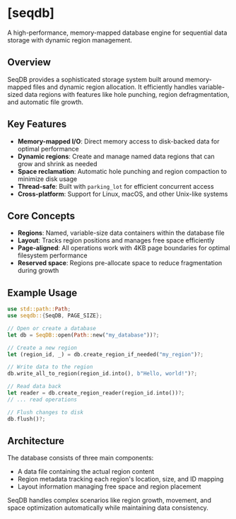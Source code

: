 # [seqdb]

A high-performance, memory-mapped database engine for sequential data storage with dynamic region management.

## Overview

SeqDB provides a sophisticated storage system built around memory-mapped files and dynamic region allocation. It efficiently handles variable-sized data regions with features like hole punching, region defragmentation, and automatic file growth.

## Key Features

- **Memory-mapped I/O**: Direct memory access to disk-backed data for optimal performance
- **Dynamic regions**: Create and manage named data regions that can grow and shrink as needed
- **Space reclamation**: Automatic hole punching and region compaction to minimize disk usage
- **Thread-safe**: Built with `parking_lot` for efficient concurrent access
- **Cross-platform**: Support for Linux, macOS, and other Unix-like systems

## Core Concepts

- **Regions**: Named, variable-size data containers within the database file
- **Layout**: Tracks region positions and manages free space efficiently
- **Page-aligned**: All operations work with 4KB page boundaries for optimal filesystem performance
- **Reserved space**: Regions pre-allocate space to reduce fragmentation during growth

## Example Usage

```rust
use std::path::Path;
use seqdb::{SeqDB, PAGE_SIZE};

// Open or create a database
let db = SeqDB::open(Path::new("my_database"))?;

// Create a new region
let (region_id, _) = db.create_region_if_needed("my_region")?;

// Write data to the region
db.write_all_to_region(region_id.into(), b"Hello, world!")?;

// Read data back
let reader = db.create_region_reader(region_id.into())?;
// ... read operations

// Flush changes to disk
db.flush()?;
```

## Architecture

The database consists of three main components:
- A data file containing the actual region content
- Region metadata tracking each region's location, size, and ID mapping
- Layout information managing free space and region placement

SeqDB handles complex scenarios like region growth, movement, and space optimization automatically while maintaining data consistency.
